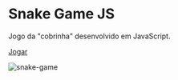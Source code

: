 # Snake Game JS

Jogo da "cobrinha" desenvolvido em JavaScript.

[Jogar](https://gamesnake.netlify.com)

![snake-game](https://user-images.githubusercontent.com/53796755/69197373-e99cbe00-0b0f-11ea-9069-a2b386569b10.png)
